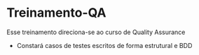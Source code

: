 # Treinamento-QA
Esse treinamento direciona-se ao curso de Quality Assurance
- Constará casos de testes escritos de forma estrutural e BDD
